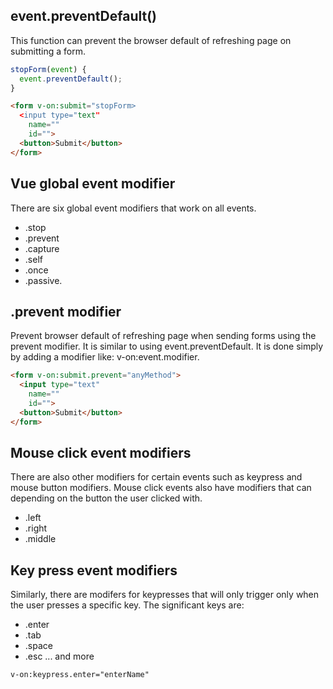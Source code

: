 ## event.preventDefault()
This function can prevent the browser default of refreshing page on submitting a form.

```javascript
stopForm(event) {
  event.preventDefault();
}
```
```html 
<form v-on:submit="stopForm>
  <input type="text"
    name=""
    id="">
  <button>Submit</button>
</form>
```
## Vue global event modifier
There are six global event modifiers that work on all events. 
- .stop 
- .prevent 
- .capture 
- .self 
- .once 
- .passive.

## .prevent modifier
Prevent browser default of refreshing page when sending forms using the prevent modifier.
It is similar to using event.preventDefault. It is done simply by adding a modifier like: 
v-on:event.modifier.

```html
<form v-on:submit.prevent="anyMethod">
  <input type="text"
    name=""
    id="">
  <button>Submit</button>
</form>
```

## Mouse click event modifiers
There are also other modifiers for certain events such as keypress and mouse button
modifiers. Mouse click events also have modifiers that can depending on the button the user clicked with.
- .left
- .right
- .middle

## Key press event modifiers
Similarly, there are modifers for keypresses that will only trigger only when the user
presses a specific key. The significant keys are:
- .enter
- .tab
- .space
- .esc ... and more

```html
v-on:keypress.enter="enterName"
```
